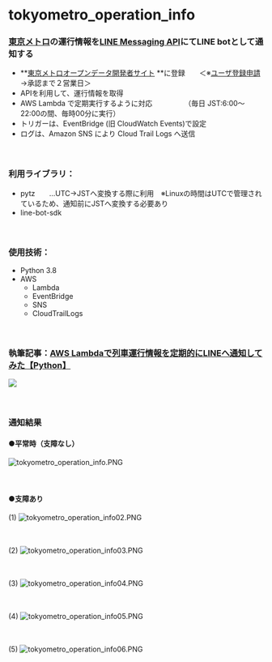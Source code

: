 # tokyometro_operation_info

### [東京メトロ](https://www.tokyometro.jp/index.html)の運行情報を[LINE Messaging API](https://developers.line.biz/ja/services/messaging-api/)にてLINE botとして通知する

- **[東京メトロオープンデータ開発者サイト](https://developer.tokyometroapp.jp/info) **に登録　　＜※[ユーザ登録申請](https://developer.tokyometroapp.jp/ja/users/sign_up)→承認まで２営業日＞
- APIを利用して、運行情報を取得
- AWS Lambda で定期実行するように対応　　　　　（毎日 JST:6:00～22:00の間、毎時00分に実行）
- トリガーは、EventBridge (旧 CloudWatch Events)で設定
- ログは、Amazon SNS により Cloud Trail Logs へ送信

　

### 利用ライブラリ：
- pytz　　...UTC→JSTへ変換する際に利用　※Linuxの時間はUTCで管理されているため、通知前にJSTへ変換する必要あり
- line-bot-sdk

　

### 使用技術：
- Python 3.8
- AWS
  - Lambda
  - EventBridge
  - SNS
  - CloudTrailLogs

　

### 執筆記事：[AWS Lambdaで列車運行情報を定期的にLINEへ通知してみた【Python】](https://zenn.dev/whitecat_22/articles/9681ab7c85519c)
<a href="https://zenn.dev/whitecat_22/articles/9681ab7c85519c">
  <img src="https://github.com/whitecat-22/tokyometro_operation_info/blob/main/zenn.png">
</a>

　
### 通知結果
#### ●平常時（支障なし）

![tokyometro_operation_info.PNG](https://github.com/whitecat-22/tokyometro_operation_info/blob/main/tokyometro_operation_info.PNG "tokyometro_operation_info.PNG")

　

#### ●支障あり
(1)
![tokyometro_operation_info02.PNG](https://github.com/whitecat-22/tokyometro_operation_info/blob/main/tokyometro_operation_info02.PNG)

　

(2)
![tokyometro_operation_info03.PNG](https://github.com/whitecat-22/tokyometro_operation_info/blob/main/tokyometro_operation_info03.PNG)

　

(3)
![tokyometro_operation_info04.PNG](https://github.com/whitecat-22/tokyometro_operation_info/blob/main/tokyometro_operation_info04.PNG)

　

(4)
![tokyometro_operation_info05.PNG](https://github.com/whitecat-22/tokyometro_operation_info/blob/main/tokyometro_operation_info05.PNG)

　

(5)
![tokyometro_operation_info06.PNG](https://github.com/whitecat-22/tokyometro_operation_info/blob/main/tokyometro_operation_info06.PNG)

